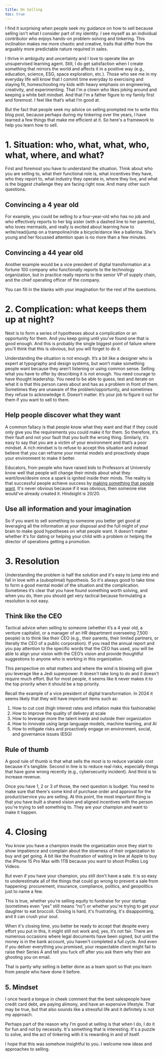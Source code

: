 ```yaml
---
title: On Selling
toc: true
---
```


I find it surprising when people seek my guidance on how to sell because selling isn't what I consider part of my identity. I see myself as an individual contributor who enjoys hands-on problem-solving and tinkering. This inclination makes me more chaotic and creative, traits that differ from the arguably more predictable nature required in sales.

I thrive in ambiguity and uncertainty and I love to operate like an unsupervised learning agent. Still, I do get satisfaction when I create something that mirrors the world and affects it in a positive way (e.g., education, science, ESG, space exploration, etc.). Those who see me in my everyday life will know that I commit time everyday to exercising and staying fit, homeschooling my kids with heavy emphasis on engineering, creativity, and experimenting. That I'm a clown who likes joking around and keeping a white belt mindset. And that I'm a father figure to my family first and foremost. I feel like that’s what I’m good at.

But the fact that people seek my advice on selling prompted me to write this blog post, because perhaps during my tinkering over the years, I have learned a few things that make me efficient at it. So here's a framework to help you learn how to sell.

# 1. Situation: who, what, what, who, what, where, and what?

First and foremost you have to understand the situation. Think about who you are selling to, what their functional role is, what incentives they have, who they report to, what industry they operate in, where they live, and what is the biggest challenge they are facing right now. And many other such questions.

## Convincing a 4 year old

For example, you could be selling to a four-year-old who has no job and who effectively reports to her big sister (with a dashed line to her parents), who loves mermaids, and really is excited about learning how to write/read/jump on a trampoline/ride a bicycle/dance like a ballerina. She's young and her focussed attention span is no more than a few minutes.

## Convincing a 44 year old

Another example would be a vice president of digital transformation at a fortune 100 company who functionally reports to the technology organization, but in practice really reports to the senior VP of supply chain, and the chief operating officer of the company.

You can fill in the blanks with your imagination for the rest of the questions.

# 2. Complication: what keeps them up at night?

Next is to form a series of hypotheses about a complication or an opportunity for them. And you keep going until you’ve found one that is good enough. And this is probably the single biggest point of failure where you'll think that this is obvious, but you will forget to do it.

Understanding the situation is not enough. It’s a bit like a designer who is expert at typography and design systems, but won’t make something people want because they aren’t listening or using common sense. Selling what you have to offer by describing it is not enough. You need courage to have thought leadership. You need to be able to guess, test and iterate on what it is that this person cares about and has as a problem in front of them. Sometimes they are unaware of the problem/opportunity, and sometimes they refuse to acknowledge it. Doesn’t matter. It’s your job to figure it out for them if you want to sell to them.

## Help people discover what they want

A common fallacy is that people know what they want and that if they could only give you the requirements you could make it for them. So therefore, it's their fault and not your fault that you built the wrong thing. Similarly, it’s easy to say that you are a victim of your environment and that’s a poor mindset. A rich mindset is to refuse to accept this situation and instead believe that you can reframe your mental models and proactively shape your environment to make it better.

Educators, from people who have raised kids to Professors at University know well that people will change their minds about what they want/love/desire once a spark is ignited inside their minds. The reality is that successful people achieve success by [making something that people want](http://www.paulgraham.com/good.html). It's never obvious because if it was obvious, then someone else would've already created it. Hindsight is 20/20.

## Use all information and your imagination

So if you want to sell something to someone you better get good at leveraging all the information at your disposal and the full might of your brain to make good hypotheses on what people want. It doesn't matter whether it's for dating or helping your child with a problem or helping the director of operations getting a promotion.

# 3. Resolution

Understanding the problem is half the solution and it's easy to jump into and fall in love with a (suboptimal) hypothesis. So it's always good to take time to form a good mental model of the situation and the complication. Sometimes it’s clear that you have found something worth solving, and when you do, then you should get very tactical because formulating a resolution is not easy.

## Think like the CEO

Tactical advice when selling to someone (whether it’s a 4 year old, a venture capitalist, or a manager of an HR department overseeing 7,500 people) is to think like their CEO (e.g., their parents, their limited partners, or literally the CEO of a public corporation). If you read the annual report and you pay attention to the specific words that the CEO has used, you will be able to align your vision with the CEO’s vision and provide thoughtful suggestions to anyone who is working in this organization.

This perspective on what matters and where the wind is blowing will give you leverage like a Jedi superpower. It doesn't take long to do and it doesn't require much effort. But for most people, it seems like it never makes it to the top priority when it should be a top priority.

Recall the example of a vice president of digital transformation. In 2024 it seems likely that they will have important items such as:

1. How to cut cost (high interest rates and inflation make this fashionable)
2. How to improve the quality of delivery at scale
3. How to leverage more the talent inside and outside their organization
4. How to innovate using large language models, machine learning, and AI
5. How to mitigate risks and proactively engage on environment, social, and governance issues (ESG)

## Rule of thumb

A good rule of thumb is that what sells the most is to reduce variable cost because it's tangible. Second in line is to reduce real risks, especially things that have gone wrong recently (e.g., cybersecurity incident). And third is to increase revenue.

Once you have 1, 2 or 3 of those, the next question is budget. You need to make sure that there's some kind of purchase order and approval for the product/service you are selling. At this point, the most important thing is that you have built a shared vision and aligned incentives with the person you're trying to sell something to. They are your champion and want to make it happen.

# 4. Closing

You know you have a champion inside the organization once they start to show impatience and complain about the slowness of their organization to buy and get going. A bit like the frustration of waiting in line at Apple to buy the iPhone 15 Pro Max with 1TB because you want to shoot ProRes Log Videos.

But even if you have your champion, you still don't have a sale. It is so easy to underestimate all of the things that could go wrong to prevent a sale from happening: procurement, insurance, compliance, politics, and geopolitics just to name a few.

This is true, whether you're selling equity to fundraise for your startup (sometimes even “yes” still means “no”) or whether you're trying to get your daughter to eat broccoli. Closing is hard, it's frustrating, it's disappointing, and it can crush your soul.

When it's closing time, you better be ready to accept that despite every effort you put in this, it might still not work and, yes, it’s not fair. There are numerous occasions where legal documents have been signed, but until the money is in the bank account, you haven't completed a full cycle. And even if you deliver everything you promised, your respectable client might fail to raise their Series A and tell you fuck off after you ask them why their are ghosting you on email.

That is partly why selling is better done as a team sport so that you learn from people who have done it before.

## 5. Mindset

I once heard a tongue in cheek comment that the best salespeople have credit card debt, are paying alimony, and have an expensive lifestyle. That may be true, but that also sounds like a stressful life and it definitely is not my approach.

Perhaps part of the reason why I'm good at selling is that when I do,  I do it for fun and not by necessity. It's something that is interesting. It's a puzzle to solve, and the act of tinkering with it is rewarding in and of itself.

I hope that this was somehow insightful to you. I welcome new ideas and approaches to selling.
